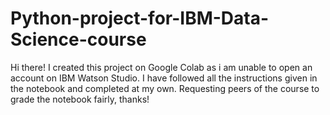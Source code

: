 # Python-project-for-IBM-Data-Science-course
Hi there!
I created this project on Google Colab as i am unable to open an account on IBM Watson Studio.
I have followed all the instructions given in the notebook and completed at my own.
Requesting peers of the course to grade the notebook fairly, thanks!

